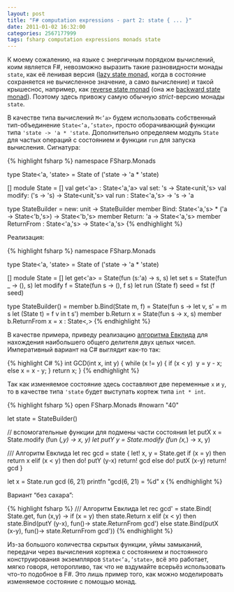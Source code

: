 ```yaml
---
layout: post
title: "F# computation expressions - part 2: state { ... }"
date: 2011-01-02 16:32:00
categories: 2567177999
tags: fsharp computation expressions monads state
---
```

К моему сожалению, на языке с энергичным порядком вычислений, коим является F#, невозможно выразить такие разновидности монады `state`, как её ленивая версия ([lazy state monad](http://blog.melding-monads.com/2009/12/30/fun-with-the-lazy-state-monad/), когда в состояние сохраняется не вычисленное значение, а само вычисление) и такой крышеснос, например, как [reverse state monad](http://lukepalmer.wordpress.com/2008/08/10/mindfuck-the-reverse-state-monad/) (она же [backward state monad](http://panicsonic.blogspot.com/2007/12/backwards-state-or-power-of-laziness.html)). Поэтому здесь привожу самую обычную *strict*-версию монады `state`.

В качестве типа вычислений `M<’a>` будем использовать собственный тип-объединение `State<’a,’state>`, просто оборачивающий функции типа `'state -> 'a * 'state`. Дополнительно определяем модуль `State` для частых операций с состоянием и функции `run` для запуска вычисления. Сигнатура:

{% highlight fsharp %}
namespace FSharp.Monads

type State<'a, 'state> =
     State of ('state -> 'a * 'state)

[<RequireQualifiedAccess>]
module State =
     [<GeneralizableValue>]
     val get<'a> : State<'a,'a>
     val set: 's -> State<unit,'s>
     val modify: ('s -> 's) -> State<unit,'s>
     val run : State<'a,'s> -> 's -> 'a

type StateBuilder =
     new: unit -> StateBuilder
     member Bind: State<'a,'s> * ('a -> State<'b,'s>) -> State<'b,'s>
     member Return: 'a -> State<'a,'s>
     member ReturnFrom : State<'a,'s> -> State<'a,'s>
{% endhighlight %}

Реализация:

{% highlight fsharp %}
namespace FSharp.Monads

type State<'a, 'state> =
     State of ('state -> 'a * 'state)

[<RequireQualifiedAccess>]
module State =
     [<GeneralizableValue>]
     let get<'a>  = State(fun (s:'a) -> s, s)
     let set s    = State(fun _ -> (), s)
     let modify f = State(fun s -> (), f s)
     let run (State f) seed = fst (f seed)

type StateBuilder() =
     member b.Bind(State m, f) =
         State(fun s -> 
            let v, s' = m s
            let (State t) = f v in t s')
     member b.Return x = State(fun s -> x, s)
     member b.ReturnFrom x = x : State<_,_>
{% endhighlight %}

В качестве примера, приведу реализацию [алгоритма Евклида](http://ru.wikipedia.org/wiki/%D0%90%D0%BB%D0%B3%D0%BE%D1%80%D0%B8%D1%82%D0%BC_%D0%95%D0%B2%D0%BA%D0%BB%D0%B8%D0%B4%D0%B0) для нахождения наибольшего общего делителя двух целых чисел. Императивный вариант на C# выглядит как-то так:

{% highlight C# %}
int GCD(int x, int y)
{
    while (x != y) {
        if (x < y)
             y = y - x;
        else x = x - y;
    }
    return x;
}
{% endhighlight %}

Так как изменяемое состояние здесь составляют две переменные `x` и `y`, то в качестве типа `'state` будет выступать кортеж типа `int * int`.

{% highlight fsharp %}
open FSharp.Monads
#nowarn "40"

let state = StateBuilder()

// вспомогательные функции для подмены части состояния
let putX x = State.modify (fun (_,y) -> x, y)
let putY y = State.modify (fun (x,_) -> x, y)

/// Алгоритм Евклида
let rec gcd = state {
    let! x, y = State.get
    if   (x = y) then return x
    elif (x < y) then do! putY (y-x)
                      return! gcd
                 else do! putX (x-y)
                      return! gcd }

let x = State.run gcd (6, 21)
printfn "gcd(6, 21) = %d" x
{% endhighlight %}

Вариант “без сахара”:

{% highlight fsharp %}
/// Алгоритм Евклида
let rec gcd' =
    state.Bind(
      State.get,
      fun (x,y) ->
        if   (x = y) then state.Return x
        elif (x < y) then state.Bind(putY (y-x),
                            fun()-> state.ReturnFrom gcd')
                     else state.Bind(putX (x-y),
                            fun()-> state.ReturnFrom gcd'))
{% endhighlight %}

Из-за большого количества скрытых функции, уймы замыканий, передачи через вычисления кортежа с состоянием и постоянного конструирования экземпляров `State<’a,’state>`, всё это работает, мягко говоря, неторопливо, так что не вздумайте всерьёз использовать что-то подобное в F#. Это лишь пример того, как можно моделировать изменяемое состояние с помощью монад.